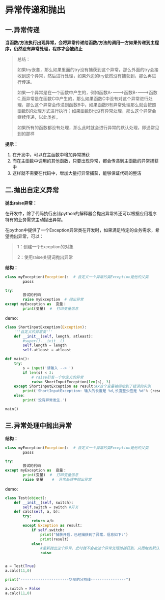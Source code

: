 # 异常传递和抛出

## 一.异常传递

**当函数/方法执行出现异常，会将异常传递给函数/方法的调用一方如果传递到主程序，仍然没有异常处理，程序才会被终止**

> 总结：
>
> 如果try嵌套，那么如果里面的try没有捕获到这个异常，那么外面的try会接收到这个异常，然后进行处理，如果外边的try依然没有捕获到，那么再进行传递。
>
> 如果一个异常是在一个函数中产生的，例如函数A---->函数B---->函数C,而异常是在函数C中产生的，那么如果函数C中没有对这个异常进行处理，那么这个异常会传递到函数B中，如果函数B有异常处理那么就会按照函数B的处理方式进行执行；如果函数B也没有异常处理，那么这个异常会继续传递，以此类推。
>
> 如果所有的函数都没有处理，那么此时就会进行异常的默认处理，即通常见到的那样

**提示：**

1. 在开发中，可以在主函数中增加异常捕获
2. 而在主函数中调用的其他函数，只要出现异常，都会传递到主函数的异常捕获中
3. 这样就不需要在代码中，增加大量打异常捕获，能够保证代码的整洁

## 二.抛出自定义异常

**抛出raise异常：**

在开发中，除了代码执行出错python的解释器会抛出异常外还可以根据应用程序特有的业务需求主动抛出异常。

在python中提供了一个Exception异常类在开发时，如果满足特定的业务需求，希望抛出异常，可以：

> 1：创建一个Exception的对象
>
> 2：使用raise关键词抛出异常

**结构：**

```python
class myException(Exception):  # 自定义一个异常的类Exception是他的父类
		passs

try:
		尝试的代码
 		raise myException  # 抛出异常
except myException as  变量：
		print(变量)  #  打印变量信息
```

demo:

```python
class ShortInputException(Exception):
    '''自定义的异常类'''
    def __init__(self, length, atleast):
        #super().__init__()
        self.length = length
        self.atleast = atleast

def main():
    try:
        s = input('请输入 --> ')
        if len(s) < 3:
            # raise引发一个你定义的异常
            raise ShortInputException(len(s), 3)
    except ShortInputException as result:#x这个变量被绑定到了错误的实例
        print('ShortInputException: 输入的长度是 %d,长度至少应是 %d'% (result.length, result.atleast))
    else:
        print('没有异常发生.')

main()
```

## 三.异常处理中抛出异常

**结构：**

```python
class myException(Exception):  # 自定义一个异常的类Exception是他的父类
		passs

try:
		尝试的代码
except myException as  变量：
		print(变量)  #  打印变量信息
		raise 变量    #  异常处理中抛出异常
```

demo: 

```python
class Test(object):
    def __init__(self, switch):
        self.switch = switch #开关
    def calc(self, a, b):
        try:
            return a/b
        except Exception as result:
            if self.switch:
                print("捕获开启，已经捕获到了异常，信息如下:")
                print(result)
            else:
                #重新抛出这个异常，此时就不会被这个异常处理给捕获到，从而触发默认的异常处理
                raise


a = Test(True)
a.calc(11,0)

print("----------------------华丽的分割线----------------")

a.switch = False
a.calc(11,0)
```

